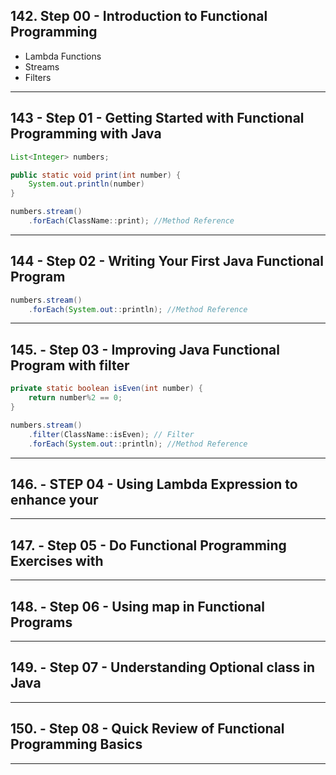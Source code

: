 ## 142. Step 00 - Introduction to Functional Programming

* Lambda Functions
* Streams
* Filters

***

## 143 - Step 01 - Getting Started with Functional Programming with Java

```java
List<Integer> numbers;

public static void print(int number) {
    System.out.println(number)
}

numbers.stream()
    .forEach(ClassName::print); //Method Reference
```

***

## 144 - Step 02 - Writing Your First Java Functional Program

```java
numbers.stream()
    .forEach(System.out::println); //Method Reference
```

***

## 145. - Step 03 - Improving Java Functional Program with filter

```java
private static boolean isEven(int number) {
    return number%2 == 0;
}

numbers.stream()
    .filter(ClassName::isEven); // Filter 
    .forEach(System.out::println); //Method Reference
```

***

## 146. - STEP 04 - Using Lambda Expression to enhance your

***

## 147. - Step 05 - Do Functional Programming Exercises with

***

## 148. - Step 06 - Using map in Functional Programs 

***

## 149. - Step 07 - Understanding Optional class in Java

***

## 150. - Step 08 - Quick Review of Functional Programming Basics

***











